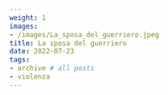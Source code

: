 ```yaml
---
weight: 1
images:
- /images/La_sposa_del_guerriero.jpeg
title: La sposa del guerriero
date: 2022-07-23
tags:
- archive # all posts
- violenza
---
```

